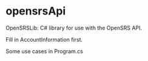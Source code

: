 # opensrsApi

OpenSRSLib: C# library for use with the OpenSRS API.

Fill in AccountInformation first.

Some use cases in Program.cs
